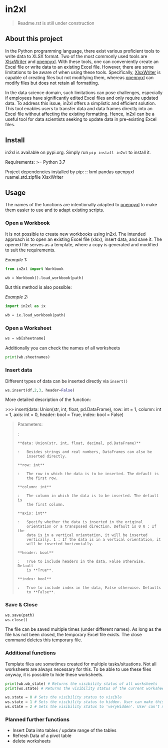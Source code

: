 # in2xl

> Readme.rst is still under construction

## About this project

In the Python programming language, there exist various proficient tools
to write data to XLSX format. Two of the most commonly used tools are
[XlsxWriter](https://pypi.org/project/XlsxWriter/) and
[openpyxl](https://pypi.org/project/openpyxl). With these tools, one can
conveniently create an Excel file or write data to an existing Excel
file. However, there are some limitations to be aware of when using
these tools. Specifically,
[XlsxWriter](https://pypi.org/project/XlsxWriter/) is capable of
creating files but not modifying them, whereas
[openpyxl](https://pypi.org/project/openpyxl) can modify files but does
not retain all formatting.

In the data science domain, such limitations can pose challenges,
especially if employees have significantly edited Excel files and only
require updated data. To address this issue, in2xl offers a simplistic
and efficient solution. This tool enables users to transfer data and
data frames directly into an Excel file without affecting the existing
formatting. Hence, in2xl can be a useful tool for data scientists
seeking to update data in pre-existing Excel files.

## Install

in2xl is available on pypi.org. Simply run `pip install in2xl` to
install it.

Requirements: \>= Python 3.7

Project dependencies installed by pip: :: lxml pandas openpyxl
ruamel.std.zipfile XlsxWriter

## Usage

The names of the functions are intentionally adapted to
[openpyxl](https://pypi.org/project/openpyxl) to make them easier to use
and to adapt existing scripts.

### Open a Workbook

It is not possible to create new workbooks using in2xl. The intended
approach is to open an existing Excel file (xlsx), insert data, and save
it. The opened file serves as a template, where a copy is generated and
modified to suit the requirements.

*Example 1:*

``` python
from in2xl import Workbook

wb = Workbook().load_workbook(path)
```

But this method is also possible:

*Example 2:*

``` python
import in2xl as ix

wb = ix.load_workbook(path)
```

### Open a Worksheet

``` python
ws = wb[sheetname]
```

Additionally you can check the names of all worksheets

``` python
print(wb.sheetnames)
```

### Insert data

Different types of data can be inserted directly via `insert()`

``` python
ws.insert(df,2,3, header=False)
```

More detailed description of the function:

\>\>\> insert(data: Union(str, int, float, pd.DataFrame), row: int = 1,
column: int = 1, axis: int = 0, header: bool = True, index: bool =
False)

> Parameters:
>
> :
>
>     **data: Union(str, int, float, decimal, pd.DataFrame)**
>
>     :   Besides strings and real numbers, DataFrames can also be
>         inserted directly.
>
>     **row: int**
>
>     :   The row in which the data is to be inserted. The default is
>         the first row.
>
>     **column: int**
>
>     :   The column in which the data is to be inserted. The default is
>         the first column.
>
>     **axis: int**
>
>     :   Specify whether the data is inserted in the original
>         orientation or a transposed direction. Default is 0 0 : If the
>         data is in a vertical orientation, it will be inserted
>         vertically. 1 : If the data is in a vertical orientation, it
>         will be inserted horizontally.
>
>     **header: bool**
>
>     :   True to include headers in the data, False otherwise. Default
>         is **True**.
>
>     **index: bool**
>
>     :   True to include index in the data, False otherwise. Defaults
>         to **False**.

### Save & Close

``` python
ws.save(path)
ws.close()
```

The file can be saved multiple times (under different names). As long as
the file has not been closed, the temporary Excel file exists. The close
command deletes this temporary file.

### Additional functions

Template files are sometimes created for multiple tasks/situations. Not
all worksheets are always necessary for this. To be able to use these
files anyway, it is possible to hide these worksheets.

``` python
print(wb.wb_state) # Returns the visibility status of all worksheets
print(ws.state) # Returns the visibility status of the current worksheet

ws.state = 0 # Sets the visibility status to visible
ws.state = 1 # Sets the visibility status to hidden. User can make this worksheet visible again out of Excel via "Unhide".
ws.state = 2 # Sets the visibility status to 'veryHidden'. User can't make this worksheet visible again out of Excel via "Unhide".
```

### Planned further functions

-   Insert Data into tables / update range of the tables
-   Refresh Data of a pivot table
-   delete worksheets
